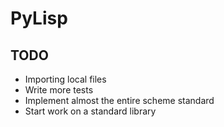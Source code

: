 # PyLisp

## TODO
* Importing local files
* Write more tests
* Implement almost the entire scheme standard
* Start work on a standard library
